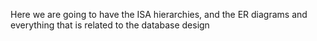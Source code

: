 Here we are going to have the ISA hierarchies, and the ER diagrams and everything that is related to the database design
